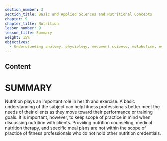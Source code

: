 ```yaml
---
section_number: 3
section_title: Basic and Applied Sciences and Nutritional Concepts
chapter: 9
chapter_title: Nutrition
lesson_number: 9
lesson_title: Summary
weight: 15%
objectives:
  - Understanding anatomy, physiology, movement science, metabolism, nutrition, and supplementation.
---
```


## Content
# SUMMARY

Nutrition plays an important role in health and exercise. A basic understanding of the subject can help fitness professionals better meet the needs of their clients as they move toward their performance or training goals. It is important, however, to keep scope of practice in mind when discussing nutrition with clients. Providing nutrition counseling, medical nutrition therapy, and specific meal plans are not within the scope of practice of fitness professionals who do not hold other nutrition credentials.